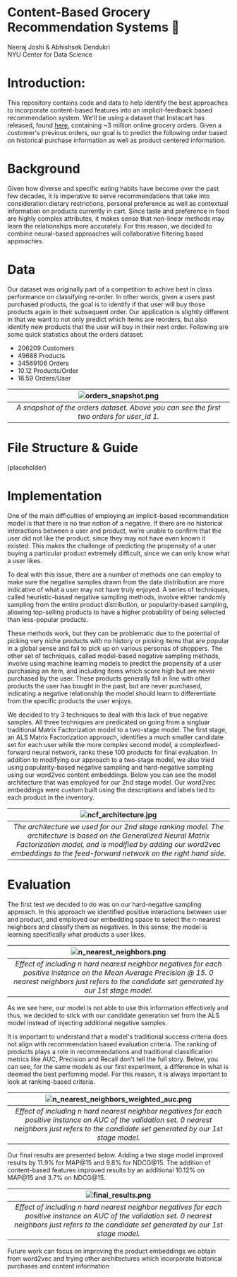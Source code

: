 # Content-Based Grocery Recommendation Systems :apple:

Neeraj Joshi & Abhishsek Dendukri \
NYU Center for Data Science

# Introduction:

This repository contains code and data to help identify the best approaches to incorporate content-based features into an implicit-feedback based recommendation system. We'll be using a dataset that Instacart has released, found [here](https://tech.instacart.com/3-million-instacart-orders-open-sourced-d40d29ead6f2),
containing ~3 million online grocery orders. Given a customer's previous orders, our goal is to predict the following order based on historical purchase information as well as product centered information.

# Background

Given how diverse and specific eating habits have become over the past few decades, it is imperative to serve recommendations that take into consideration dietary restrictions, personal preference as well as contextual information on products currently in cart. Since taste and preference in food are highly complex attributes, it makes sense that non-linear methods may learn the relationships more accurately. For this reason, we decided to combine neural-based approaches will collaborative filtering based approaches.

# Data

Our dataset was originally part of a competition to achive best in class performance on classifying re-order. In other words, given a users past purchased products, the goal is to identify if that user will buy those products again in their subsequent order. Our application is slightly different in that we want to not only predict which items are reorders, but also identify new products that the user will buy in their next order. Following are some quick statistics about the orders dataset:
* 206209 Customers
* 49688 Products
* 34569106 Orders
* 10.12 Products/Order
* 16.59 Orders/User


| ![orders_snapshot.png](https://github.com/drghoshi/Grocery_ImplicitRecSystems/blob/main/Images/orders_snapshot.png) | 
|:--:| 
| *A snapshot of the orders dataset. Above you can see the first two orders for user_id 1.* |

# File Structure & Guide

(placeholder)

# Implementation

One of the main difficulties of employing an implicit-based recommendation model is that there is no true
notion of a negative. If there are no historical interactions between a user and product, we’re unable to confirm that
the user did not like the product, since they may not have even known it existed. This makes the challenge of
predicting the propensity of a user buying a particular product extremely difficult, since we can only know what a
user likes. 

To deal with this issue, there are a number of methods one can employ to make sure the negative samples
drawn from the data distribution are more indicative of what a user may not have truly enjoyed. A series of
techniques, called heuristic-based negative sampling methods, involve either randomly sampling from the entire
product distribution, or popularity-based sampling, allowing top-selling products to have a higher probability of
being selected than less-popular products. 

These methods work, but they can be problematic due to the potential of
picking very niche products with no history or picking items that are popular in a global sense and fail to pick up on
various personas of shoppers. The other set of techniques, called model-based negative sampling methods, involve
using machine learning models to predict the propensity of a user purchasing an item, and including items which
score high but are never purchased by the user. These products generally fall in line with other products the user has
bought in the past, but are never purchased, indicating a negative relationship the model should learn to differentiate
from the specific products the user enjoys.

We decided to try 3 techniques to deal with this lack of true negative samples. All three techniques are predicated on going from a singluar traditional Matrix Factorization model to a two-stage model. The first stage, an ALS Matrix Factorization approach, identifies a much smaller candidate set for each user while the more complex second model, a complexfeed-forward neural network, ranks these 100 products for final evaluation. In addition to modifying our approach to a two-stage model, we also tried using popularity-based negative sampling and hard-negative sampling using our word2vec content embeddings. Below you can see the model architecture that was employed for our 2nd stage model. Our word2vec embeddings were custom built using the descriptions and labels tied to each product in the inventory.


| ![ncf_architecture.jpg](https://github.com/drghoshi/Grocery_ImplicitRecSystems/blob/main/Images/ncf_architecture.jpg) | 
|:--:| 
| *The architecture we used for our 2nd stage ranking model. The architecture is based on the Generalized Neural Matrix Factorization model, and is modified by adding our word2vec embeddings to the feed-forward network on the right hand side.* |



# Evaluation

The first test we decided to do was on our hard-negative sampling approach. In this approach we identified positive interactions between user and product, and employed our embedding space to select the n-nearest neighbors and classify them as negatives. In this sense, the model is learning specifically what products a user likes.

| ![n_nearest_neighbors.png](https://github.com/drghoshi/Grocery_ImplicitRecSystems/blob/main/Images/n_nearest_neighbors.png) | 
|:--:| 
| *Effect of including n hard nearest neighbor negatives for each positive instance on the Mean Average Precision @ 15. 0 nearest neighbors just refers to the candidate set generated by our 1st stage model.* |

As we see here, our model is not able to use this information effectively and thus, we decided to stick with our candidate generation set from the ALS model instead of injecting additional negative samples.

It is important to understand that a model's traditional success criteria does not align with recommendation based evaluation criteria. The ranking of products plays a role in recommendations and traditional classification metrics like AUC, Precision and Recall don't tell the full story. Below, you can see, for the same models as our first experiment, a difference in what is deemed the best perfoming model. For this reason, it is always important to look at ranking-based criteria.

| ![n_nearest_neighbors_weighted_auc.png](https://github.com/drghoshi/Grocery_ImplicitRecSystems/blob/main/Images/n_nearest_neighbors_weighted_auc.png) | 
|:--:| 
| *Effect of including n hard nearest neighbor negatives for each positive instance on AUC of the validation set. 0 nearest neighbors just refers to the candidate set generated by our 1st stage model.* |


Our final results are presented below. Adding a two stage model improved results by 11.9% for MAP@15 and 9.8% for NDCG@15. The addition of content-based features improved results by an additional 10.12% on MAP@15 and 3.7% on NDCG@15.

| ![final_results.png](https://github.com/drghoshi/Grocery_ImplicitRecSystems/blob/main/Images/final_results.png) | 
|:--:| 
| *Effect of including n hard nearest neighbor negatives for each positive instance on AUC of the validation set. 0 nearest neighbors just refers to the candidate set generated by our 1st stage model.* |


Future work can focus on improving the product embeddings we obtain from word2vec and trying other architectures which incorporate historical purchases and content information